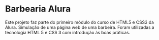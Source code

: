 # Barbearia Alura

Este projeto faz parte do primeiro módulo do curso de HTML5 e CSS3 da Alura. Simulação de uma página web de uma barbeira.
Foram utilizadas a tecnologia HTML 5 e CSS 3 com introdução às boas práticas.
